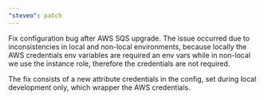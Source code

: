 ```yaml
---
"steveo": patch
---
```


Fix configuration bug after AWS SQS upgrade.
The issue occurred due to inconsistencies in local and non-local environments,
because locally the AWS credentials env variables are required an env vars while
in non-local we use the instance role, therefore the credentials are not required.

The fix consists of a new attribute credentials in the config, set during local
development only, which wrapper the AWS credentials.
